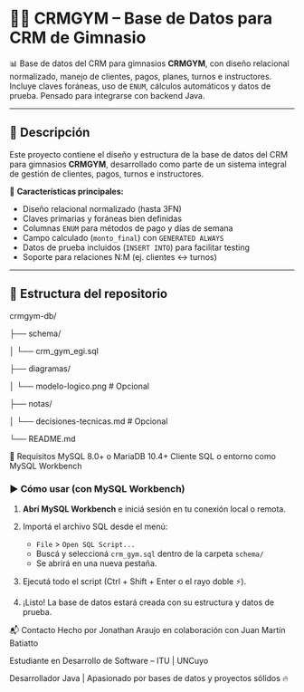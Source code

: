 # 🏋️‍♂️ CRMGYM – Base de Datos para CRM de Gimnasio

📊 Base de datos del CRM para gimnasios **CRMGYM**, con diseño relacional normalizado, manejo de clientes, pagos, planes, turnos e instructores. Incluye claves foráneas, uso de `ENUM`, cálculos automáticos y datos de prueba. Pensado para integrarse con backend Java.

---

## 📌 Descripción

Este proyecto contiene el diseño y estructura de la base de datos del CRM para gimnasios **CRMGYM**, desarrollado como parte de un sistema integral de gestión de clientes, pagos, turnos e instructores.

🔧 **Características principales:**
- Diseño relacional normalizado (hasta 3FN)
- Claves primarias y foráneas bien definidas
- Columnas `ENUM` para métodos de pago y días de semana
- Campo calculado (`monto_final`) con `GENERATED ALWAYS`
- Datos de prueba incluidos (`INSERT INTO`) para facilitar testing
- Soporte para relaciones N:M (ej. clientes ↔ turnos)

---

## 📁 Estructura del repositorio

crmgym-db/

├── schema/

│ └── crm_gym_egi.sql

├── diagramas/

│ └── modelo-logico.png # Opcional

├── notas/

│ └── decisiones-tecnicas.md # Opcional

└── README.md

📌 Requisitos
MySQL 8.0+ o MariaDB 10.4+
Cliente SQL o entorno como MySQL Workbench

### ▶️ Cómo usar (con MySQL Workbench)

1. **Abrí MySQL Workbench** e iniciá sesión en tu conexión local o remota.
2. Importá el archivo SQL desde el menú:

   * `File` > `Open SQL Script...`
   * Buscá y seleccioná `crm_gym.sql` dentro de la carpeta `schema/`
   * Se abrirá en una nueva pestaña.
4. Ejecutá todo el script (Ctrl + Shift + Enter o el rayo doble ⚡).
5. ¡Listo! La base de datos estará creada con su estructura y datos de prueba.

📬 Contacto
Hecho por Jonathan Araujo en colaboración con Juan Martín Batiatto

Estudiante en Desarrollo de Software – ITU | UNCuyo

Desarrollador Java | Apasionado por bases de datos y proyectos sólidos 🔥

